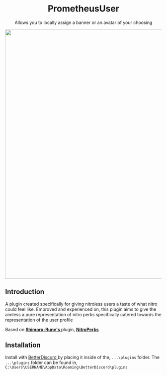 <h1 align = "center"> PrometheusUser </h1>
<p align = "center"> Allows you to locally assign a banner or an avatar of your choosing </p>

<p align = "center">
 <img src = "https://cdn.discordapp.com/attachments/914672712151080971/953849502127771679/PrometheusUser.png"  width = "800"/>
</p>

<h2> Introduction </h2>

A plugin created specifically for giving nitroless users a taste of what nitro could feel like. Emproved and experienced on, this plugin aims to give the aimless a pure representation of nitro perks specifically catered towards the representation of the user profile

Based on <b> 
 <a href = "https://github.com/Shimoro-Rune"> Shimoro-Rune's </a>
</b> plugin, <b> 
 <a href = "https://github.com/Shimoro-Rune/NitroPerks"> NitroPerks </a>
</b>

<h2> Installation </h2>

Install with <a href = "https://betterdiscord.app/"> BetterDiscord </a> by placing it inside of the, `...\plugins` folder. The `...\plugins` folder can be found in, `C:\Users\USERNAME\AppData\Roaming\BetterDiscord\plugins`
